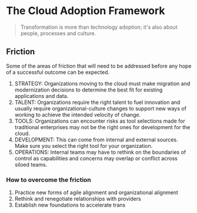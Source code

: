 # The Cloud Adoption Framework
> Transformation is more than technology adoption; it's also about people, processes and culture.
##  Friction
Some of the areas of friction that will need to be addressed before any hope of a successful outcome can be expected.
1. STRATEGY: Organizations moving to the cloud must make migration and modernization decisions to determine the best fit for existing applications and data.
2. TALENT: Organizations require the right talent to fuel innovation and usually require organizational-culture changes to support new ways of working to achieve the intended velocity of change.
3. TOOLS: Organizations can encounter risks as tool selections made for traditional enterprises may not be the right ones for development for the cloud.
4. DEVELOPMENT: This can come from internal and external sources. Make sure you select the right tool for your organization.
5. OPERATIONS: Internal teams may have to rethink on the boundaries of control as capabilities and concerns may overlap or conflict across siloed teams.

### How to overcome the friction
1. Practice new forms of agile alignment and organizational alignment
2. Rethink and renegotiate relationships with providers
3. Establish new foundations to accelerate trans
<!--stackedit_data:
eyJoaXN0b3J5IjpbLTIwNzQ5ODM3ODQsLTExNDIyNjY1MjVdfQ
==
-->